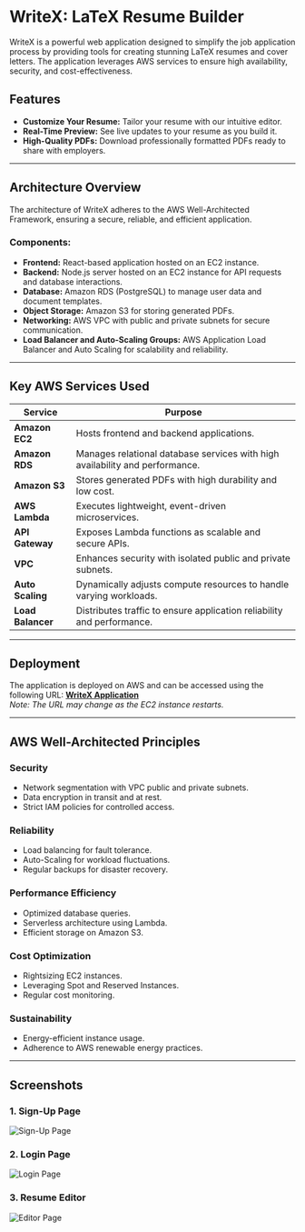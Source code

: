 # WriteX: LaTeX Resume Builder

WriteX is a powerful web application designed to simplify the job application process by providing tools for creating stunning LaTeX resumes and cover letters. The application leverages AWS services to ensure high availability, security, and cost-effectiveness.

## Features

- **Customize Your Resume:** Tailor your resume with our intuitive editor.
- **Real-Time Preview:** See live updates to your resume as you build it.
- **High-Quality PDFs:** Download professionally formatted PDFs ready to share with employers.

---

## Architecture Overview

The architecture of WriteX adheres to the AWS Well-Architected Framework, ensuring a secure, reliable, and efficient application.

### Components:

- **Frontend:** React-based application hosted on an EC2 instance.
- **Backend:** Node.js server hosted on an EC2 instance for API requests and database interactions.
- **Database:** Amazon RDS (PostgreSQL) to manage user data and document templates.
- **Object Storage:** Amazon S3 for storing generated PDFs.
- **Networking:** AWS VPC with public and private subnets for secure communication.
- **Load Balancer and Auto-Scaling Groups:** AWS Application Load Balancer and Auto Scaling for scalability and reliability.

---

## Key AWS Services Used

| Service          | Purpose                                                                                 |
|------------------|-----------------------------------------------------------------------------------------|
| **Amazon EC2**   | Hosts frontend and backend applications.                                                |
| **Amazon RDS**   | Manages relational database services with high availability and performance.            |
| **Amazon S3**    | Stores generated PDFs with high durability and low cost.                                |
| **AWS Lambda**   | Executes lightweight, event-driven microservices.                                       |
| **API Gateway**  | Exposes Lambda functions as scalable and secure APIs.                                   |
| **VPC**          | Enhances security with isolated public and private subnets.                             |
| **Auto Scaling** | Dynamically adjusts compute resources to handle varying workloads.                      |
| **Load Balancer**| Distributes traffic to ensure application reliability and performance.                  |

---

## Deployment

The application is deployed on AWS and can be accessed using the following URL:
**[WriteX Application](http://ec2-3-87-152-24.compute-1.amazonaws.com/)**  
*Note: The URL may change as the EC2 instance restarts.*

---

## AWS Well-Architected Principles

### Security
- Network segmentation with VPC public and private subnets.
- Data encryption in transit and at rest.
- Strict IAM policies for controlled access.

### Reliability
- Load balancing for fault tolerance.
- Auto-Scaling for workload fluctuations.
- Regular backups for disaster recovery.

### Performance Efficiency
- Optimized database queries.
- Serverless architecture using Lambda.
- Efficient storage on Amazon S3.

### Cost Optimization
- Rightsizing EC2 instances.
- Leveraging Spot and Reserved Instances.
- Regular cost monitoring.

### Sustainability
- Energy-efficient instance usage.
- Adherence to AWS renewable energy practices.

---

## Screenshots

### 1. Sign-Up Page
![Sign-Up Page](https://path/to/screenshot)

### 2. Login Page
![Login Page](https://path/to/screenshot)

### 3. Resume Editor
![Editor Page](https://path/to/screenshot)


